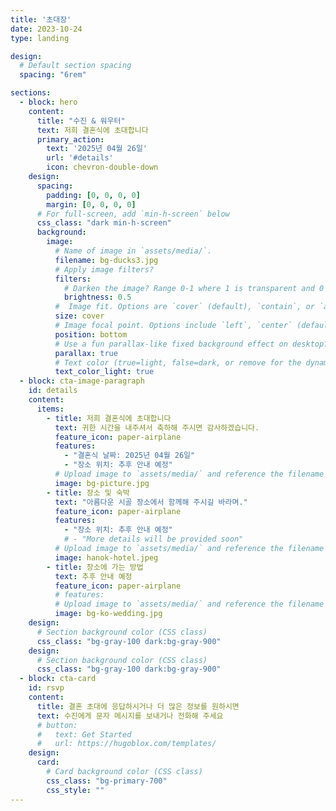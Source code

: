 ```yaml
---
title: '초대장'
date: 2023-10-24
type: landing

design:
  # Default section spacing
  spacing: "6rem"

sections:
  - block: hero
    content:
      title: "수진 & 워우터"
      text: 저희 결혼식에 초대합니다
      primary_action:
        text: '2025년 04월 26일'
        url: '#details'
        icon: chevron-double-down
    design:
      spacing:
        padding: [0, 0, 0, 0]
        margin: [0, 0, 0, 0]
      # For full-screen, add `min-h-screen` below
      css_class: "dark min-h-screen"
      background:
        image:
          # Name of image in `assets/media/`.
          filename: bg-ducks3.jpg
          # Apply image filters?
          filters:
            # Darken the image? Range 0-1 where 1 is transparent and 0 is opaque.
            brightness: 0.5
          #  Image fit. Options are `cover` (default), `contain`, or `actual` size.
          size: cover
          # Image focal point. Options include `left`, `center` (default), or `right`.
          position: bottom
          # Use a fun parallax-like fixed background effect on desktop? true/false
          parallax: true
          # Text color (true=light, false=dark, or remove for the dynamic theme color).
          text_color_light: true
  - block: cta-image-paragraph
    id: details
    content:
      items:
        - title: 저희 결혼식에 초대합니다
          text: 귀한 시간을 내주셔서 축하해 주시면 감사하겠습니다.
          feature_icon: paper-airplane
          features:
            - "결혼식 날짜: 2025년 04월 26일"
            - "장소 위치: 추후 안내 예정"
          # Upload image to `assets/media/` and reference the filename here
          image: bg-picture.jpg
        - title: 장소 및 숙박
          text: "아름다운 시골 장소에서 함께해 주시길 바라며."
          feature_icon: paper-airplane
          features:
            - "장소 위치: 추후 안내 예정"
            # - "More details will be provided soon"
          # Upload image to `assets/media/` and reference the filename here
          image: hanok-hotel.jpeg
        - title: 장소에 가는 방법
          text: 추후 안내 예정
          feature_icon: paper-airplane
          # features:
          # Upload image to `assets/media/` and reference the filename here
          image: bg-ko-wedding.jpg
    design:
      # Section background color (CSS class)
      css_class: "bg-gray-100 dark:bg-gray-900"     
    design:
      # Section background color (CSS class)
      css_class: "bg-gray-100 dark:bg-gray-900"
  - block: cta-card
    id: rsvp
    content:
      title: 결혼 초대에 응답하시거나 더 많은 정보를 원하시면
      text: 수진에게 문자 메시지를 보내거나 전화해 주세요
      # button:
      #   text: Get Started
      #   url: https://hugoblox.com/templates/
    design:
      card:
        # Card background color (CSS class)
        css_class: "bg-primary-700"
        css_style: ""
---
```

